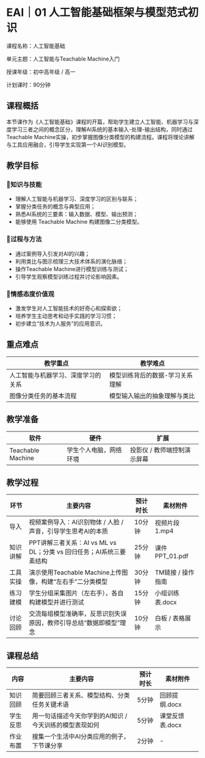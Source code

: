 # EAI｜01 人工智能基础框架与模型范式初识

课程名称：人工智能基础 

单元主题：人工智能与Teachable Machine入门 

授课年级：初中高年级 / 高一 

计划课时：90分钟

## 课程概括

本节课作为《人工智能基础》课程的开篇，帮助学生建立人工智能、机器学习与深度学习三者之间的概念区分，理解AI系统的基本输入-处理-输出结构，同时通过Teachable Machine实操，初步掌握图像分类模型的构建流程。课程将理论讲解与工具应用融合，引导学生实现第一个AI识别模型。

## 教学目标

### 🎯知识与技能

- 理解人工智能与机器学习、深度学习的区别与联系；
- 掌握分类任务的概念与典型应用；
- 熟悉AI系统的三要素：输入数据、模型、输出预测；
- 能够使用 Teachable Machine 构建图像二分类模型。

### 🎯过程与方法

- 通过案例导入引发对AI的兴趣；
- 利用类比与图示梳理三大技术体系的演化脉络；
- 操作Teachable Machine进行模型训练与测试；
- 引导学生观察模型训练过程并讨论影响因素。

### 🎯情感态度价值观

- 激发学生对人工智能技术的好奇心和探索欲；
- 培养学生主动思考和动手实践的学习习惯；
- 初步建立“技术为人服务”的应用意识。

## 重点难点

| 教学重点                           | 教学难点                        |
| ---------------------------------- | ------------------------------- |
| 人工智能与机器学习、深度学习的关系 | 模型训练背后的数据-学习关系理解 |
| 图像分类任务的基本流程             | 模型输入输出的抽象理解与类比    |

## 教学准备

| 软件              | 硬件                   | 扩展                        |
| ----------------- | ---------------------- | --------------------------- |
| Teachable Machine | 学生个人电脑，网络环境 | 投影仪 / 教师端控制演示屏幕 |

## 教学过程

| 环节     | 主要内容                                                     | 预计时长 | 素材附件          |
| -------- | ------------------------------------------------------------ | -------- | ----------------- |
| 导入     | 视频案例导入：AI识别物体 / 人脸 / 声音，引导学生思考AI的本质 | 10分钟   | 视频片段1.mp4     |
| 知识讲解 | PPT讲解三者关系：AI vs ML vs DL；分类 vs 回归任务；AI系统三要素结构 | 25分钟   | 课件PPT_01.pdf    |
| 工具实操 | 演示使用Teachable Machine上传图像，构建“左右手”二分类模型    | 30分钟   | TM链接 / 操作指南 |
| 练习建模 | 学生分组采集图片（左右手），各自构建模型并进行测试           | 15分钟   | 小组训练表.docx   |
| 讨论回顾 | 交流每组模型准确率，反思识别失误原因，教师引导总结“数据即模型”理念 | 10分钟   | 白板 / 表格展示   |

## 课程总结

| 内容     | 主要内容                                                | 预计时长 | 素材附件        |
| -------- | ------------------------------------------------------- | -------- | --------------- |
| 知识回顾 | 简要回顾三者关系、模型结构、分类任务关键术语            | 5分钟    | 回顾提纲.docx   |
| 学生反思 | 用一句话描述今天你学到的AI知识 / 今天训练的模型表现如何 | 5分钟    | 课堂反馈表.docx |
| 作业布置 | 搜集一个生活中AI分类应用的例子，下节课分享              | 2分钟    | -               |